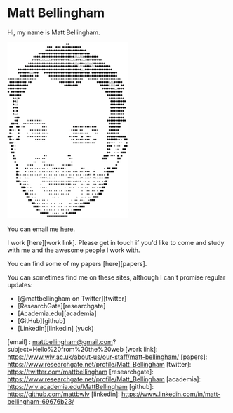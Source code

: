 # Matt Bellingham

Hi, my name is Matt Bellingham. 

<a class="h-card" href="https://mattbellingham.com">
  <img src="images/mb-smaller.png" alt="Matt Bellingham" />
</a>

You can email me <a class="email u-email" href="mailto:mattbellingham@gmail.com?subject=Hello from the web" rel="me">here</a>.
 
I work [here][work link]. Please get in touch if you'd like to come and study with me and the awesome people I work with. 

You can find some of my papers [here][papers]. 

You can sometimes find me on these sites, although I can't promise regular updates: 

* [@mattbellingham on Twitter][twitter]
* [ResearchGate][researchgate]
* [Academia.edu][academia]
* [GitHub][github]
* [LinkedIn][linkedin] (yuck)


[email] : mattbellingham@gmail.com?subject=Hello%20from%20the%20web
[work link]: https://www.wlv.ac.uk/about-us/our-staff/matt-bellingham/
[papers]: https://www.researchgate.net/profile/Matt_Bellingham
[twitter]: https://twitter.com/mattbellingham
[researchgate]: https://www.researchgate.net/profile/Matt_Bellingham
[academia]: https://wlv.academia.edu/MattBellingham
[github]: https://github.com/mattbwlv
[linkedin]: https://www.linkedin.com/in/matt-bellingham-69676b23/